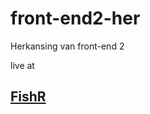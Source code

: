 # front-end2-her
Herkansing van front-end 2


live at        <h2><a href="https://rodneydeboer.github.io/front-end2-her/">FishR</a></h2>
